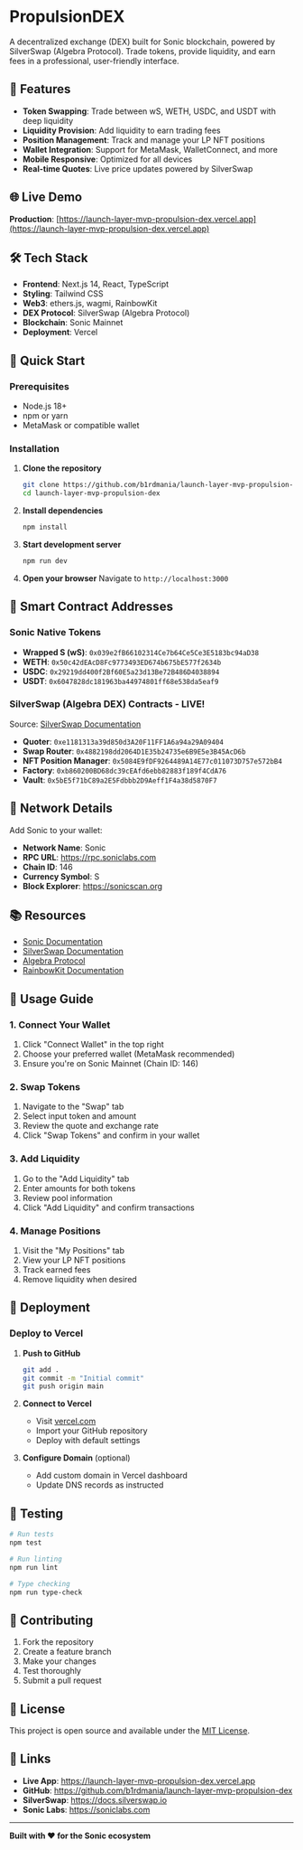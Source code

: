 # PropulsionDEX

A decentralized exchange (DEX) built for Sonic blockchain, powered by SilverSwap (Algebra Protocol). Trade tokens, provide liquidity, and earn fees in a professional, user-friendly interface.

## 🚀 Features

- **Token Swapping**: Trade between wS, WETH, USDC, and USDT with deep liquidity
- **Liquidity Provision**: Add liquidity to earn trading fees
- **Position Management**: Track and manage your LP NFT positions
- **Wallet Integration**: Support for MetaMask, WalletConnect, and more
- **Mobile Responsive**: Optimized for all devices
- **Real-time Quotes**: Live price updates powered by SilverSwap

## 🌐 Live Demo

**Production**: [https://launch-layer-mvp-propulsion-dex.vercel.app](https://launch-layer-mvp-propulsion-dex.vercel.app)

## 🛠 Tech Stack

- **Frontend**: Next.js 14, React, TypeScript
- **Styling**: Tailwind CSS
- **Web3**: ethers.js, wagmi, RainbowKit
- **DEX Protocol**: SilverSwap (Algebra Protocol)
- **Blockchain**: Sonic Mainnet
- **Deployment**: Vercel

## 🔧 Quick Start

### Prerequisites
- Node.js 18+ 
- npm or yarn
- MetaMask or compatible wallet

### Installation

1. **Clone the repository**
   ```bash
   git clone https://github.com/b1rdmania/launch-layer-mvp-propulsion-dex.git
   cd launch-layer-mvp-propulsion-dex
   ```

2. **Install dependencies**
   ```bash
   npm install
   ```

3. **Start development server**
   ```bash
   npm run dev
   ```

4. **Open your browser**
   Navigate to `http://localhost:3000`

## 🌊 Smart Contract Addresses

### Sonic Native Tokens
- **Wrapped S (wS)**: `0x039e2fB66102314Ce7b64Ce5Ce3E5183bc94aD38`
- **WETH**: `0x50c42dEAcD8Fc9773493ED674b675bE577f2634b`
- **USDC**: `0x29219dd400f2Bf60E5a23d13Be72B486D4038894`
- **USDT**: `0x6047828dc181963ba44974801ff68e538da5eaf9`

### SilverSwap (Algebra DEX) Contracts - LIVE!
Source: [SilverSwap Documentation](https://docs.silverswap.io/silverswap/technical-details/editor)

- **Quoter**: `0xe1181313a39d850d3A20F11FF1A6a94a29A09404`
- **Swap Router**: `0x4882198dd2064D1E35b24735e6B9E5e3B45AcD6b`
- **NFT Position Manager**: `0x5084E9fDF9264489A14E77c011073D757e572bB4`
- **Factory**: `0xb860200BD68dc39cEAfd6ebb82883f189f4CdA76`
- **Vault**: `0x5bE5f71bC89a2E5Fdbbb2D9Aeff1F4a38d5870F7`

## 🔄 Network Details

Add Sonic to your wallet:
- **Network Name**: Sonic
- **RPC URL**: https://rpc.soniclabs.com
- **Chain ID**: 146
- **Currency Symbol**: S
- **Block Explorer**: https://sonicscan.org

## 📚 Resources

- [Sonic Documentation](https://docs.soniclabs.com)
- [SilverSwap Documentation](https://docs.silverswap.io)
- [Algebra Protocol](https://algebra.finance)
- [RainbowKit Documentation](https://rainbowkit.com)

## 🎯 Usage Guide

### 1. Connect Your Wallet
1. Click "Connect Wallet" in the top right
2. Choose your preferred wallet (MetaMask recommended)
3. Ensure you're on Sonic Mainnet (Chain ID: 146)

### 2. Swap Tokens
1. Navigate to the "Swap" tab
2. Select input token and amount
3. Review the quote and exchange rate
4. Click "Swap Tokens" and confirm in your wallet

### 3. Add Liquidity
1. Go to the "Add Liquidity" tab
2. Enter amounts for both tokens
3. Review pool information
4. Click "Add Liquidity" and confirm transactions

### 4. Manage Positions
1. Visit the "My Positions" tab
2. View your LP NFT positions
3. Track earned fees
4. Remove liquidity when desired

## 🚀 Deployment

### Deploy to Vercel

1. **Push to GitHub**
   ```bash
   git add .
   git commit -m "Initial commit"
   git push origin main
   ```

2. **Connect to Vercel**
   - Visit [vercel.com](https://vercel.com)
   - Import your GitHub repository
   - Deploy with default settings

3. **Configure Domain** (optional)
   - Add custom domain in Vercel dashboard
   - Update DNS records as instructed

## 🧪 Testing

```bash
# Run tests
npm test

# Run linting
npm run lint

# Type checking
npm run type-check
```

## 🤝 Contributing

1. Fork the repository
2. Create a feature branch
3. Make your changes
4. Test thoroughly
5. Submit a pull request

## 📄 License

This project is open source and available under the [MIT License](LICENSE).

## 🔗 Links

- **Live App**: https://launch-layer-mvp-propulsion-dex.vercel.app
- **GitHub**: https://github.com/b1rdmania/launch-layer-mvp-propulsion-dex
- **SilverSwap**: https://docs.silverswap.io
- **Sonic Labs**: https://soniclabs.com

---

**Built with ❤️ for the Sonic ecosystem**
